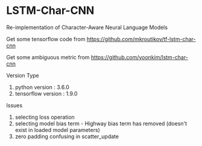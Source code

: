 # LSTM-Char-CNN
Re-implementation of Character-Aware Neural Language Models

Get some tensorflow code from https://github.com/mkroutikov/tf-lstm-char-cnn

Get some ambiguous metric from https://github.com/yoonkim/lstm-char-cnn

Version Type
1. python version : 3.6.0
2. tensorflow version : 1.9.0

Issues
1. selecting loss operation
2. selecting model bias term - Highway bias term has removed (doesn't exist in loaded model parameters)
3. zero padding confusing in scatter_update
